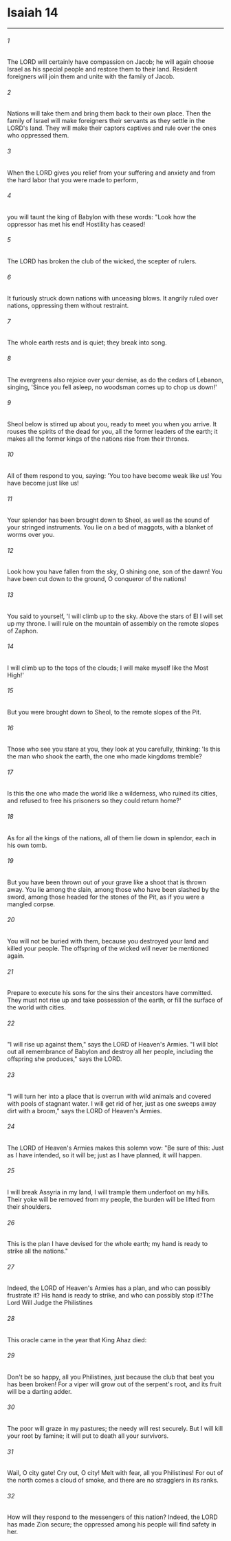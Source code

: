 # Isaiah 14
***



###### 1 
The LORD will certainly have compassion on Jacob; he will again choose Israel as his special people and restore them to their land. Resident foreigners will join them and unite with the family of Jacob. 

###### 2 
Nations will take them and bring them back to their own place. Then the family of Israel will make foreigners their servants as they settle in the LORD's land. They will make their captors captives and rule over the ones who oppressed them. 

###### 3 
When the LORD gives you relief from your suffering and anxiety and from the hard labor that you were made to perform, 

###### 4 
you will taunt the king of Babylon with these words: "Look how the oppressor has met his end! Hostility has ceased! 

###### 5 
The LORD has broken the club of the wicked, the scepter of rulers. 

###### 6 
It furiously struck down nations with unceasing blows. It angrily ruled over nations, oppressing them without restraint. 

###### 7 
The whole earth rests and is quiet; they break into song. 

###### 8 
The evergreens also rejoice over your demise, as do the cedars of Lebanon, singing, 'Since you fell asleep, no woodsman comes up to chop us down!' 

###### 9 
Sheol below is stirred up about you, ready to meet you when you arrive. It rouses the spirits of the dead for you, all the former leaders of the earth; it makes all the former kings of the nations rise from their thrones. 

###### 10 
All of them respond to you, saying: 'You too have become weak like us! You have become just like us! 

###### 11 
Your splendor has been brought down to Sheol, as well as the sound of your stringed instruments. You lie on a bed of maggots, with a blanket of worms over you. 

###### 12 
Look how you have fallen from the sky, O shining one, son of the dawn! You have been cut down to the ground, O conqueror of the nations! 

###### 13 
You said to yourself, 'I will climb up to the sky. Above the stars of El I will set up my throne. I will rule on the mountain of assembly on the remote slopes of Zaphon. 

###### 14 
I will climb up to the tops of the clouds; I will make myself like the Most High!' 

###### 15 
But you were brought down to Sheol, to the remote slopes of the Pit. 

###### 16 
Those who see you stare at you, they look at you carefully, thinking: 'Is this the man who shook the earth, the one who made kingdoms tremble? 

###### 17 
Is this the one who made the world like a wilderness, who ruined its cities, and refused to free his prisoners so they could return home?' 

###### 18 
As for all the kings of the nations, all of them lie down in splendor, each in his own tomb. 

###### 19 
But you have been thrown out of your grave like a shoot that is thrown away. You lie among the slain, among those who have been slashed by the sword, among those headed for the stones of the Pit, as if you were a mangled corpse. 

###### 20 
You will not be buried with them, because you destroyed your land and killed your people. The offspring of the wicked will never be mentioned again. 

###### 21 
Prepare to execute his sons for the sins their ancestors have committed. They must not rise up and take possession of the earth, or fill the surface of the world with cities. 

###### 22 
"I will rise up against them," says the LORD of Heaven's Armies. "I will blot out all remembrance of Babylon and destroy all her people, including the offspring she produces," says the LORD. 

###### 23 
"I will turn her into a place that is overrun with wild animals and covered with pools of stagnant water. I will get rid of her, just as one sweeps away dirt with a broom," says the LORD of Heaven's Armies. 

###### 24 
The LORD of Heaven's Armies makes this solemn vow: "Be sure of this: Just as I have intended, so it will be; just as I have planned, it will happen. 

###### 25 
I will break Assyria in my land, I will trample them underfoot on my hills. Their yoke will be removed from my people, the burden will be lifted from their shoulders. 

###### 26 
This is the plan I have devised for the whole earth; my hand is ready to strike all the nations." 

###### 27 
Indeed, the LORD of Heaven's Armies has a plan, and who can possibly frustrate it? His hand is ready to strike, and who can possibly stop it?The Lord Will Judge the Philistines 

###### 28 
This oracle came in the year that King Ahaz died: 

###### 29 
Don't be so happy, all you Philistines, just because the club that beat you has been broken! For a viper will grow out of the serpent's root, and its fruit will be a darting adder. 

###### 30 
The poor will graze in my pastures; the needy will rest securely. But I will kill your root by famine; it will put to death all your survivors. 

###### 31 
Wail, O city gate! Cry out, O city! Melt with fear, all you Philistines! For out of the north comes a cloud of smoke, and there are no stragglers in its ranks. 

###### 32 
How will they respond to the messengers of this nation? Indeed, the LORD has made Zion secure; the oppressed among his people will find safety in her.
